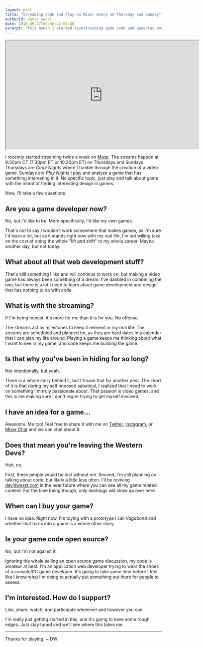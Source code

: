 ```yaml
---
layout: post
title: "Streaming Code and Play on Mixer every on Thursday and Sunday"
authorId: david_wesst
date: 2018-09-27T08:55:42-05:00
excerpt: "This month I started livestreaming game code and gameplay every Thursday and Sunday night at 9:30pm CT"
---
```


<iframe allowfullscreen="true" src="https://mixer.com/embed/player/davidwesst" width="620" height="349"> </iframe>

I recently started streaming twice a week on [Mixer][1]. The streams happen at 9:30pm CT (7:30pm PT or 10:30pm ET) on Thursdays and Sundays. Thursdays are _Code Nights_ where I fumble through the creation of a video game. Sundays are _Play Nights_ I play and analyze a game that has something interesting in it. No specific topic, just play and talk about game with the intent of finding interesting design in games.

Now, I'll take a few questions.

## Are you a game developer now?

No, but I'd like to be. More specifically, I'd like _my own_ games.

That's not to say I wouldn't work somewhere that makes games, as I'm sure I'd learn a lot, but as it stands right now with my real life, I'm not willing take on the cost of doing the whole "lift and shift" to my whole career. Maybe another day, but not today.

## What about all that web development stuff?

That's still something I like and will continue to work on, but making a video game has always been something of a dream. I've dabbled in combining the two, but there is a lot I need to learn about game development and design that has nothing to do with code.

## What is with the streaming?

If I'm being honest, it's more for me than it is for you. No offense.

The streams act as milestones to keep it relevent in my real life. The streams are scheduled and planned for, as they are hard dates in a calendar that I can plan my life around. Playing a game keeps me thinking about what I want to see in my game, and code keeps me building the game.

## Is that why you've been in hiding for so long?

Not intentionally, but yeah. 

There is a whole story behind it, but I'll save that for another post. The short of it is that during my self imposed sabatical, I realized that I need to work on something I'm truly passionate about. That passion is video games, and this is me making sure I don't regret trying to get myself involved.

## I have an idea for a game...

Awesome. Me too! Feel free to share it with me on [Twitter][2], [Instagram][3], or [Mixer Chat][1] and we can chat about it.

## Does that mean you're leaving the Western Devs?

Heh, no.

First, these people would be lost without me. Second, I'm still planning on talking about code, but likely a little less often. I'll be reviving [davidwesst.com][4] in the near future where you can see all my game related content. For the time being though, only devblogs will show up over here.

## When can I buy your game?

I have no idea. Right now, I'm toying with a prototype I call _Vagabond_ and whether that turns into a game is a whole other story.

## Is your game code open source?

No, but I'm not against it.

Ignoring the whole selling an open source game discussion, my code is amateur at best. I'm an application web developer trying to wear the shoes of a console/PC game developer. It's going to take some time before I feel like I know what I'm doing to actually put something out there for people to assess.

## I'm interested. How do I support?

Like, share, watch, and participate whenever and however you can.

I'm really just getting started in this, and it's going to have some rough edges. Just stay tuned and we'll see where this takes me.

---
Thanks for playing. ~ DW

[1]: https://mixer.com/davidwesst
[2]: https://twitter.com/davidwesst
[3]: https://www.instagram.com/davidwesst/
[4]: https://davidwesst.com